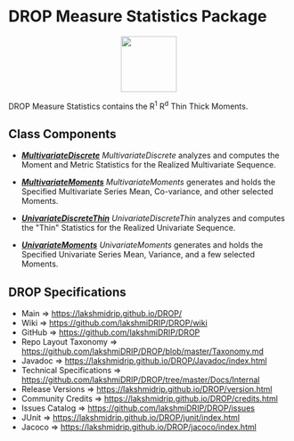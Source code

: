 # DROP Measure Statistics Package

<p align="center"><img src="https://github.com/lakshmiDRIP/DROP/blob/master/DRIP_Logo.gif?raw=true" width="100"></p>

DROP Measure Statistics contains the R<sup>1</sup> R<sup>d</sup> Thin Thick Moments.


## Class Components

 * [***MultivariateDiscrete***](https://github.com/lakshmiDRIP/DROP/tree/master/src/main/java/org/drip/measure/statistics/MultivariateDiscrete.java)
 <i>MultivariateDiscrete</i> analyzes and computes the Moment and Metric Statistics for the Realized
 Multivariate Sequence.

 * [***MultivariateMoments***](https://github.com/lakshmiDRIP/DROP/tree/master/src/main/java/org/drip/measure/statistics/MultivariateMoments.java)
 <i>MultivariateMoments</i> generates and holds the Specified Multivariate Series Mean, Co-variance, and other
 selected Moments.

 * [***UnivariateDiscreteThin***](https://github.com/lakshmiDRIP/DROP/tree/master/src/main/java/org/drip/measure/statistics/UnivariateDiscreteThin.java)
 <i>UnivariateDiscreteThin</i> analyzes and computes the "Thin" Statistics for the Realized Univariate
 Sequence.

 * [***UnivariateMoments***](https://github.com/lakshmiDRIP/DROP/tree/master/src/main/java/org/drip/measure/statistics/UnivariateMoments.java)
 <i>UnivariateMoments</i> generates and holds the Specified Univariate Series Mean, Variance, and a few
 selected Moments.


## DROP Specifications

 * Main                     => https://lakshmidrip.github.io/DROP/
 * Wiki                     => https://github.com/lakshmiDRIP/DROP/wiki
 * GitHub                   => https://github.com/lakshmiDRIP/DROP
 * Repo Layout Taxonomy     => https://github.com/lakshmiDRIP/DROP/blob/master/Taxonomy.md
 * Javadoc                  => https://lakshmidrip.github.io/DROP/Javadoc/index.html
 * Technical Specifications => https://github.com/lakshmiDRIP/DROP/tree/master/Docs/Internal
 * Release Versions         => https://lakshmidrip.github.io/DROP/version.html
 * Community Credits        => https://lakshmidrip.github.io/DROP/credits.html
 * Issues Catalog           => https://github.com/lakshmiDRIP/DROP/issues
 * JUnit                    => https://lakshmidrip.github.io/DROP/junit/index.html
 * Jacoco                   => https://lakshmidrip.github.io/DROP/jacoco/index.html
